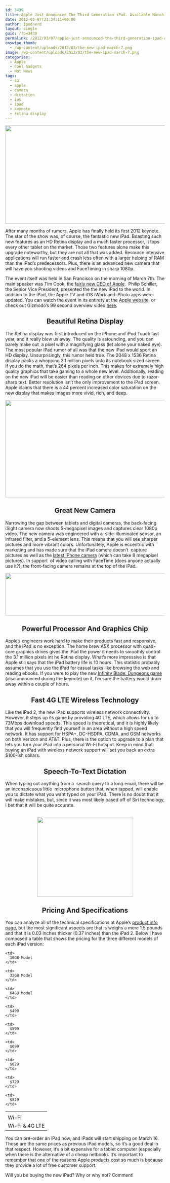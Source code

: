```yaml
---
id: 3439
title: Apple Just Announced The Third Generation iPad. Available March 16th For $499
date: 2012-03-07T21:34:11+00:00
author: Ipodnerd
layout: single
guid: /?p=3439
permalink: /2012/03/07/apple-just-announced-the-third-generation-ipad-available-march-16th-for-499/
onswipe_thumb:
  - /wp-content/uploads/2012/03/the-new-ipad-march-7.png
image: /wp-content/uploads/2012/03/the-new-ipad-march-7.png
categories:
  - Apple
  - Cool Gadgets
  - Hot News
tags:
  - 4G
  - apple
  - camera
  - dictation
  - ios
  - ipad
  - keynote
  - retina display
---
```

<p style="text-align: center;">
  <a href="/wp-content/uploads/2012/03/the-new-ipad-march-7.png"><img class="aligncenter size-full wp-image-3440" title="the-new-ipad-march-7" src="/wp-content/uploads/2012/03/the-new-ipad-march-7.png" alt="" width="548" height="310" srcset="/wp-content/uploads/2012/03/the-new-ipad-march-7.png 846w, /wp-content/uploads/2012/03/the-new-ipad-march-7-300x169.png 300w, /wp-content/uploads/2012/03/the-new-ipad-march-7-180x101.png 180w, /wp-content/uploads/2012/03/the-new-ipad-march-7-360x203.png 360w, /wp-content/uploads/2012/03/the-new-ipad-march-7-790x446.png 790w" sizes="(max-width: 548px) 100vw, 548px" /></a>
</p>

After many months of rumors, Apple has finally held its first 2012 keynote. The star of the show was, of course, the fantastic new iPad. Boasting such new features as an HD Retina display and a much faster processor, it tops every other tablet on the market. Those two features alone make this upgrade noteworthy, but they are not all that was added. Resource intensive applications will run faster and crash less often with a larger helping of RAM than the iPad&#8217;s predecessors. Plus, there is an advanced new camera that will have you shooting videos and FaceTiming in sharp 1080p.

The event itself was held in San Francisco on the morning of March 7th. The main speaker was Tim Cook, the [fairly new CEO of Apple](/2011/08/24/steve-jobs-resigned-as-ceo-of-apple/ "Steve Jobs Resigned As CEO Of Apple").  Philip Schiller, the Senior Vice President, presented the the new iPad to the world. In addition to the iPad, the Apple TV and iOS iWork and iPhoto apps were updated. You can watch the event in its entirety at the <a href="http://www.apple.com/apple-events/march-2012/" target="_blank">Apple website</a>, or check out Gizmodo&#8217;s 99 second overview video <a href="http://gizmodo.com/5891416/the-entire-new-ipad-keynote-in-99-seconds" target="_blank">here</a>.

<h2 style="text-align: center;">
  Beautiful Retina Display
</h2>

The Retina display was first introduced on the iPhone and iPod Touch last year, and it really blew us away. The quality is astounding, and you can barely make out  a pixel with a magnifying glass (let alone your naked eye). The most popular iPad rumor of all was that the new iPad would sport an HD display. Unsurprisingly, this rumor held true. The 2048 x 1536 Retina display packs a whopping 3.1 million pixels onto its notebook sized screen. If you do the math, that&#8217;s 264 pixels per inch. This makes for extremely high quality graphics that take gaming to a whole new level. Additionally, reading on the new iPad will be easier than reading on other devices due to razor-sharp text. Better resolution isn&#8217;t the only improvement to the iPad screen. Apple claims that there is a 44 percent increased color saturation on the new display that makes images more vivid, rich, and deep.

<p style="text-align: center;">
  <a href="/wp-content/uploads/2012/03/ipad-retina-flower.png"><img class="aligncenter size-full wp-image-3447" title="ipad-retina-flower" src="/wp-content/uploads/2012/03/ipad-retina-flower.png" alt="" width="554" height="307" srcset="/wp-content/uploads/2012/03/ipad-retina-flower.png 759w, /wp-content/uploads/2012/03/ipad-retina-flower-300x166.png 300w, /wp-content/uploads/2012/03/ipad-retina-flower-180x99.png 180w, /wp-content/uploads/2012/03/ipad-retina-flower-360x199.png 360w" sizes="(max-width: 554px) 100vw, 554px" /></a>
</p>

<h2 style="text-align: center;">
  Great New Camera
</h2>

Narrowing the gap between tablets and digital cameras, the back-facing iSight camera now shoots 5-megapixel images and captures clear 1080p video. The new camera was engineered with a  side-illuminated sensor, an infrared filter, and a 5-element lens. This means that you will see sharper pictures and more vibrant colors. Unfortunately, Apple is eccentric with marketing and has made sure that the iPad camera doesn&#8217;t  capture pictures as well as the <a title="iPhone 4S And More Announced At The Let’s Talk iPhone Event, Leaves Followers Disappointed" href="/2011/10/07/iphone-4s-and-more-announced-at-the-lets-talk-iphone-event-leaves-followers-disappointed/" target="_blank">latest iPhone camera</a> (which can take 8 megapixel pictures). In support  of video calling with FaceTime (does anyone actually use it?), the front-facing camera remains at the top of the iPad.

<p style="text-align: center;">
  <a href="/wp-content/uploads/2012/03/new-ipad-3-camera.jpeg"><img class="aligncenter size-full wp-image-3451" title="new-ipad-3-camera" src="/wp-content/uploads/2012/03/new-ipad-3-camera.jpeg" alt="" width="592" height="134" srcset="/wp-content/uploads/2012/03/new-ipad-3-camera.jpeg 845w, /wp-content/uploads/2012/03/new-ipad-3-camera-300x67.jpeg 300w, /wp-content/uploads/2012/03/new-ipad-3-camera-837x191.jpeg 837w, /wp-content/uploads/2012/03/new-ipad-3-camera-180x40.jpeg 180w, /wp-content/uploads/2012/03/new-ipad-3-camera-360x81.jpeg 360w, /wp-content/uploads/2012/03/new-ipad-3-camera-790x178.jpeg 790w" sizes="(max-width: 592px) 100vw, 592px" /></a>
</p>

<h2 style="text-align: center;">
  Powerful Processor And Graphics Chip
</h2>

Apple&#8217;s engineers work hard to make their products fast and responsive, and the iPad is no exception. The home brew A5X processor with quad-core graphics drives gives the iPad the power it needs to smoothly control the 3.1 million pixels int he Retina display. What&#8217;s more impressive is that Apple still says that the iPad battery life is 10 hours. This statistic probably assumes that you use the iPad for casual tasks like browsing the web and reading ebooks. If you were to play the new <a href="http://www.youtube.com/watch?v=4Rp-TTtpU0I" target="_blank">Infinity Blade: Dungeons game</a> (also announced during the keynote) on it, I&#8217;m sure the battery would drain away within a couple of hours.

<h2 style="text-align: center;">
  Fast 4G LTE Wireless Technology
</h2>

Like the iPad 2, the new iPad supports wireless network connectivity. However, it steps up its game by providing 4G LTE, which allows for up to 73Mbps download speeds. This speed is theoretical, and it is highly likely that you will frequently find yourself in an area without a high speed network. It has support for HSPA+, DC-HSDPA, CDMA, and GSM networks on both Verizon and AT&T. Plus, there is the option to upgrade to a plan that lets you turn your iPad into a personal Wi-Fi hotspot. Keep in mind that buying an iPad with wireless network support will set you back an extra $100-ish dollars.

<h2 style="text-align: center;">
  Speech-To-Text Dictation
</h2>

When typing out anything from a  search query to a long email, there will be an inconspicuous little  microphone button that, when tapped, will enable you to dictate what you want typed on your iPad. There is no doubt that it will make mistakes, but, since it was most likely based off of Siri technology, I bet that it will be quite accurate.

<h2 style="text-align: center;">
  <a href="/wp-content/uploads/2012/03/ipad-dictation.png"><img class="aligncenter size-full wp-image-3454" title="ipad-dictation" src="/wp-content/uploads/2012/03/ipad-dictation.png" alt="" width="303" height="252" srcset="/wp-content/uploads/2012/03/ipad-dictation.png 303w, /wp-content/uploads/2012/03/ipad-dictation-300x249.png 300w, /wp-content/uploads/2012/03/ipad-dictation-180x149.png 180w" sizes="(max-width: 303px) 100vw, 303px" /></a>
</h2>

<h2 style="text-align: center;">
  Pricing And Specifications
</h2>

You can analyze all of the technical specifications at Apple&#8217;s <a href="http://www.apple.com/ipad/specs/" target="_blank">product info page</a>, but the most significant aspects are that is weighs a mere 1.5 pounds and that it is 0.03 inches thicker (0.37 inches) than the iPad 2. Below I have composed a table that shows the pricing for the three different models of each iPad version:

<table border="0" align="center">
  <tr>
    <td>
    </td>
    
    <td>
      16GB Model
    </td>
    
    <td>
      32GB Model
    </td>
    
    <td>
      64GB Model
    </td>
  </tr>
  
  <tr>
    <td>
      Wi-Fi
    </td>
    
    <td>
      $499
    </td>
    
    <td>
      $599
    </td>
    
    <td>
      $699
    </td>
  </tr>
  
  <tr>
    <td>
      Wi-Fi & 4G LTE
    </td>
    
    <td>
      $629
    </td>
    
    <td>
      $729
    </td>
    
    <td>
      $829
    </td>
  </tr>
</table>

<p style="text-align: left;">
  You can pre-order an iPad now, and iPads will start shipping on March 16. Those are the same prices as previous iPad models, so it&#8217;s a good deal in that respect. However, it&#8217;s a bit expensive for a tablet computer (especially when there is the alternative of a cheap netbook). It&#8217;s important to remember that one of the reasons Apple products cost so much is because they provide a lot of free customer support.
</p>

<p style="text-align: left;">
  Will you be buying the new iPad? Why or why not? Comment!
</p>
